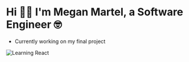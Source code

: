 # Hi 👋🏻 I'm Megan Martel, a Software Engineer 🤓

- Currently working on my final project 

![Learning React](http://reactjs.org)

